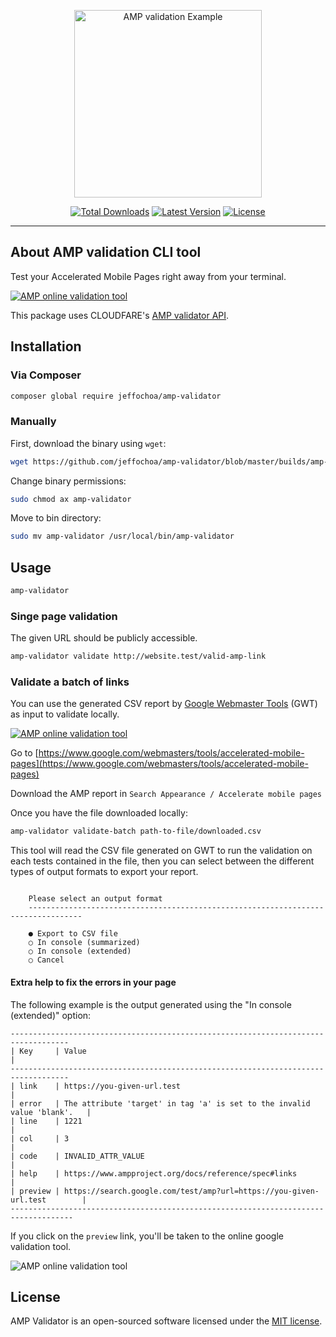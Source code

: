 <p align="center">
    <img src="https://raw.githubusercontent.com/jeffochoa/amp-validator/master/docs/example.png" alt="AMP validation Example" height="300">
</p>

<p align="center">
  <a href="https://packagist.org/packages/jeffochoa/amp-validator"><img src="https://poser.pugx.org/jeffochoa/amp-validator/d/total.svg" alt="Total Downloads"></a>
  <a href="https://packagist.org/packages/jeffochoa/amp-validator"><img src="https://poser.pugx.org/jeffochoa/amp-validator/v/stable.svg" alt="Latest Version"></a>
  <a href="https://packagist.org/packages/jeffochoa/amp-validator"><img src="https://poser.pugx.org/jeffochoa/amp-validator/license.svg" alt="License"></a>
</p>

------

## About AMP validation CLI tool

Test your Accelerated Mobile Pages right away from your terminal.

[![AMP online validation tool](https://raw.githubusercontent.com/jeffochoa/amp-validator/master/docs/validation-video.jpg)](https://www.ampproject.org/docs/fundamentals/validate)

This package uses CLOUDFARE's [AMP validator API](https://blog.cloudflare.com/amp-validator-api/).

## Installation

### Via Composer

```bash
composer global require jeffochoa/amp-validator
```

### Manually

First, download the binary using `wget`:

```bash
wget https://github.com/jeffochoa/amp-validator/blob/master/builds/amp-validator -O amp-validator
```

Change binary permissions:

```bash
sudo chmod ax amp-validator
```

Move to bin directory:

```bash
sudo mv amp-validator /usr/local/bin/amp-validator
```

## Usage

```bash
amp-validator
```

### Singe page validation

The given URL should be publicly accessible.

```bash
amp-validator validate http://website.test/valid-amp-link
```

### Validate a batch of links

You can use the generated CSV report by [Google Webmaster Tools](https://www.google.com/webmasters/tools/home) (GWT) as input to validate locally.

[![AMP online validation tool](https://raw.githubusercontent.com/jeffochoa/amp-validator/master/docs/csv-download.png)](https://www.google.com/webmasters/tools/accelerated-mobile-pages)

Go to [https://www.google.com/webmasters/tools/accelerated-mobile-pages](https://www.google.com/webmasters/tools/accelerated-mobile-pages)

Download the AMP report in `Search Appearance / Accelerate mobile pages`

Once you have the file downloaded locally:

```bash
amp-validator validate-batch path-to-file/downloaded.csv
```

This tool will read the CSV file generated on GWT to run the validation on each tests contained in the file, then you can select between the different types of output formats to export your report.

```text

    Please select an output format
    ----------------------------------------------------------------------------------

    ● Export to CSV file
    ○ In console (summarized)
    ○ In console (extended)
    ○ Cancel
```

#### Extra help to fix the errors in your page
The following example is the output generated using the "In console (extended)" option:

```text
-----------------------------------------------------------------------------------
| Key     | Value                                                                    |
-----------------------------------------------------------------------------------
| link    | https://you-given-url.test                                               |
| error   | The attribute 'target' in tag 'a' is set to the invalid value 'blank'.   |
| line    | 1221                                                                     |
| col     | 3                                                                        |
| code    | INVALID_ATTR_VALUE                                                       |
| help    | https://www.ampproject.org/docs/reference/spec#links                     |
| preview | https://search.google.com/test/amp?url=https://you-given-url.test        |
------------------------------------------------------------------------------------
```

If you click on the `preview` link, you'll be taken to the online google validation tool.

![AMP online validation tool](https://raw.githubusercontent.com/jeffochoa/amp-validator/master/docs/test-online.jpg)

## License

AMP Validator is an open-sourced software licensed under the [MIT license](LICENSE.md).
